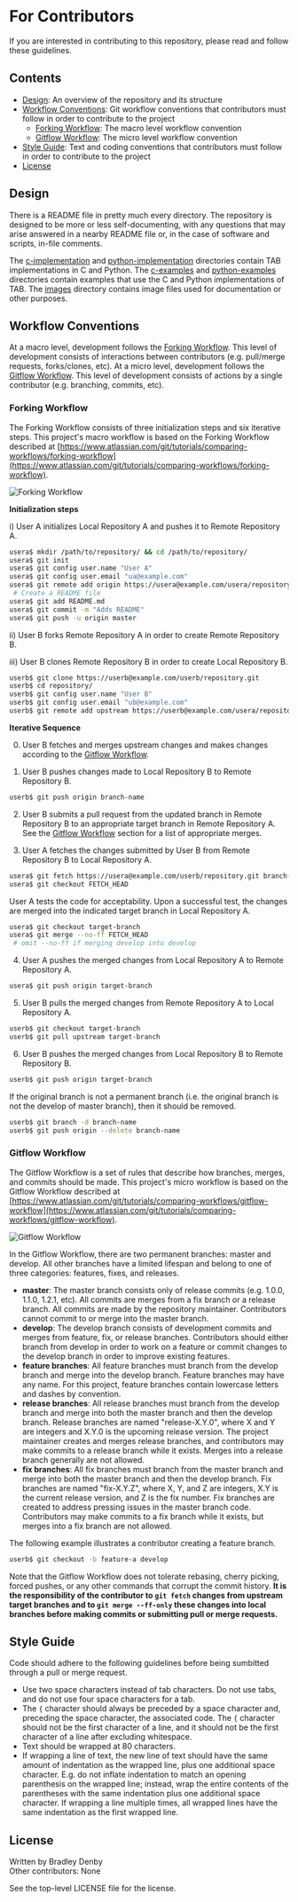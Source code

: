 # For Contributors

If you are interested in contributing to this repository, please read and follow
these guidelines.

## Contents

* [Design](#design): An overview of the repository and its structure
* [Workflow Conventions](#workflow-conventions): Git workflow conventions that
  contributors must follow in order to contribute to the project
    * [Forking Workflow](#forking-workflow): The macro level workflow convention
    * [Gitflow Workflow](#gitflow-workflow): The micro level workflow convention
* [Style Guide](#style-guide): Text and coding conventions that contributors
  must follow in order to contribute to the project
* [License](#license)

## <a name="design"></a> Design

There is a README file in pretty much every directory. The repository is
designed to be more or less self-documenting, with any questions that may arise
answered in a nearby README file or, in the case of software and scripts,
in-file comments.

The [c-implementation](c-implementation/README.md) and
[python-implementation](python-implementation/README.md) directories contain TAB
implementations in C and Python. The [c-examples](c-examples/README.md) and
[python-examples](python-examples/README.md) directories contain examples that
use the C and Python implementations of TAB. The [images](images/README.md)
directory contains image files used for documentation or other purposes.

## <a name="workflow-conventions"></a> Workflow Conventions

At a macro level, development follows the [Forking Workflow](#forking-workflow).
This level of development consists of interactions between contributors (e.g.
pull/merge requests, forks/clones, etc). At a micro level, development follows
the [Gitflow Workflow](#gitflow-workflow). This level of development consists of
actions by a single contributor (e.g. branching, commits, etc).

### <a name="forking-workflow"></a> Forking Workflow

The Forking Workflow consists of three initialization steps and six iterative
steps. This project's macro workflow is based on the Forking Workflow described
at [https://www.atlassian.com/git/tutorials/comparing-workflows/forking-workflow](https://www.atlassian.com/git/tutorials/comparing-workflows/forking-workflow).

![Forking Workflow](images/forking-workflow.png)

**Initialization steps**

i) User A initializes Local Repository A and pushes it to Remote Repository A.
```bash
usera$ mkdir /path/to/repository/ && cd /path/to/repository/
usera$ git init
usera$ git config user.name "User A"
usera$ git config user.email "ua@example.com"
usera$ git remote add origin https://usera@example.com/usera/repository.git
 # Create a README file
usera$ git add README.md
usera$ git commit -m "Adds README"
usera$ git push -u origin master
```

ii) User B forks Remote Repository A in order to create Remote Repository B.

iii) User B clones Remote Repository B in order to create Local Repository B.
```bash
userb$ git clone https://userb@example.com/userb/repository.git
userb$ cd repository/
userb$ git config user.name "User B"
userb$ git config user.email "ub@example.com"
userb$ git remote add upstream https://userb@example.com/usera/repository.git
```

**Iterative Sequence**

0) User B fetches and merges upstream changes and makes changes according to
   the [Gitflow Workflow](#gitflow-workflow).

1) User B pushes changes made to Local Repository B to Remote Repository B.
```bash
userb$ git push origin branch-name
```

2) User B submits a pull request from the updated branch in Remote Repository B
   to an appropriate target branch in Remote Repository A. See the
   [Gitflow Workflow](#gitflow-workflow) section for a list of appropriate
   merges.

3) User A fetches the changes submitted by User B from Remote Repository B to
   Local Repository A.
```bash
usera$ git fetch https://usera@example.com/userb/repository.git branch-name
usera$ git checkout FETCH_HEAD
```
User A tests the code for acceptability. Upon a successful test, the changes
are merged into the indicated target branch in Local Repository A.
```bash
usera$ git checkout target-branch
usera$ git merge --no-ff FETCH_HEAD
 # omit --no-ff if merging develop into develop
```

4) User A pushes the merged changes from Local Repository A to Remote
   Repository A.
```bash
usera$ git push origin target-branch
```

5) User B pulls the merged changes from Remote Repository A to Local
   Repository A.
```bash
userb$ git checkout target-branch
userb$ git pull upstream target-branch
```

6) User B pushes the merged changes from Local Repository B to Remote
   Repository B.
```bash
userb$ git push origin target-branch
```
If the original branch is not a permanent branch (i.e. the original branch is
not the develop of master branch), then it should be removed.
```bash
userb$ git branch -d branch-name
userb$ git push origin --delete branch-name
```

### <a name="gitflow-workflow"></a> Gitflow Workflow

The Gitflow Workflow is a set of rules that describe how branches, merges, and
commits should be made. This project's micro workflow is based on the Gitflow
Workflow described at
[https://www.atlassian.com/git/tutorials/comparing-workflows/gitflow-workflow](https://www.atlassian.com/git/tutorials/comparing-workflows/gitflow-workflow).

![Gitflow Workflow](images/gitflow-workflow.png)

In the Gitflow Workflow, there are two permanent branches: master and develop.
All other branches have a limited lifespan and belong to one of three
categories: features, fixes, and releases.

* **master**: The master branch consists only of release commits (e.g. 1.0.0,
  1.1.0, 1.2.1, etc). All commits are merges from a fix branch or a release
  branch. All commits are made by the repository maintainer. Contributors
  cannot commit to or merge into the master branch.
* **develop**: The develop branch consists of development commits and merges
  from feature, fix, or release branches. Contributors should either branch
  from develop in order to work on a feature or commit changes to the develop
  branch in order to improve existing features.
* **feature branches**: All feature branches must branch from the develop
  branch and merge into the develop branch. Feature branches may have any name.
  For this project, feature branches contain lowercase letters and dashes by
  convention.
* **release branches**: All release branches must branch from the develop
  branch and merge into both the master branch and then the develop branch.
  Release branches are named "release-X.Y.0", where X and Y are integers and
  X.Y.0 is the upcoming release version. The project maintainer creates and
  merges release branches, and contributors may make commits to a release
  branch while it exists. Merges into a release branch generally are not
  allowed.
* **fix branches**: All fix branches must branch from the master branch and
  merge into both the master branch and then the develop branch. Fix branches
  are named "fix-X.Y.Z", where X, Y, and Z are integers, X.Y is the current
  release version, and Z is the fix number. Fix branches are created to address
  pressing issues in the master branch code. Contributors may make commits to a
  fix branch while it exists, but merges into a fix branch are not allowed.

The following example illustrates a contributor creating a feature branch.
```bash
userb$ git checkout -b feature-a develop
```

Note that the Gitflow Workflow does not tolerate rebasing, cherry picking,
forced pushes, or any other commands that corrupt the commit history. **It is
the responsibility of the contributor to `git fetch` changes from upstream
target branches and to `git merge --ff-only` these changes into local branches
before making commits or submitting pull or merge requests.**

## <a name="style-guide"></a> Style Guide

Code should adhere to the following guidelines before being sumbitted through a
pull or merge request.

* Use two space characters instead of tab characters. Do not use tabs, and do
  not use four space characters for a tab.
* The `{` character should always be preceded by a space character and,
  preceding the space character, the associated code. The `{` character should
  not be the first character of a line, and it should not be the first character
  of a line after excluding whitespace.
* Text should be wrapped at 80 characters.
* If wrapping a line of text, the new line of text should have the same amount
  of indentation as the wrapped line, plus one additional space character. E.g.
  do not inflate indentation to match an opening parenthesis on the wrapped
  line; instead, wrap the entire contents of the parentheses with the same
  indentation plus one additional space character. If wrapping a line multiple
  times, all wrapped lines have the same indentation as the first wrapped line.

## <a name="license"></a> License

Written by Bradley Denby  
Other contributors: None

See the top-level LICENSE file for the license.
